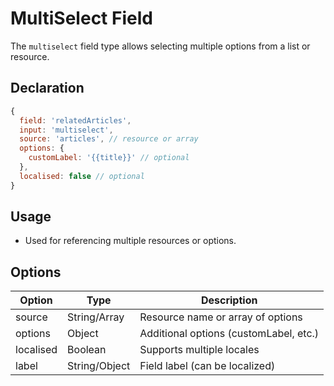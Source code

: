 # MultiSelect Field

The `multiselect` field type allows selecting multiple options from a list or resource.

## Declaration
```js
{
  field: 'relatedArticles',
  input: 'multiselect',
  source: 'articles', // resource or array
  options: {
    customLabel: '{{title}}' // optional
  },
  localised: false // optional
}
```

## Usage
- Used for referencing multiple resources or options.

## Options
| Option      | Type    | Description                                 |
|-------------|---------|---------------------------------------------|
| source      | String/Array | Resource name or array of options       |
| options     | Object  | Additional options (customLabel, etc.)      |
| localised   | Boolean | Supports multiple locales                   |
| label       | String/Object | Field label (can be localized)         |
